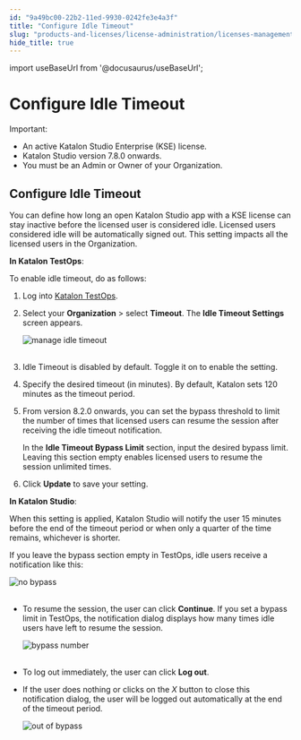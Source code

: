 ```yaml
---
id: "9a49bc00-22b2-11ed-9930-0242fe3e4a3f"
title: "Configure Idle Timeout"
slug: "products-and-licenses/license-administration/licenses-management/configure-idle-timeout"
hide_title: true
---
```

import useBaseUrl from '@docusaurus/useBaseUrl';


# <a id="id" class="anchor_top_offset"/><a id="ariaid-title1" class="anchor_top_offset"/>Configure Idle Timeout

<div xmlns="http://www.w3.org/1999/xhtml" className="note important note_important"><span className="note__title">Important:</span> 
  <ul className="ul"><li className="li">An active Katalon Studio Enterprise (KSE) license.</li><li className="li">Katalon Studio version 7.8.0 onwards.</li><li className="li">You must be an Admin or Owner of your Organization.</li></ul>
</div>

## <a id="id_1" class="anchor_top_offset"/>Configure Idle Timeout

<p xmlns="http://www.w3.org/1999/xhtml" className="p">You can define how long an open Katalon Studio app with a KSE   license can stay inactive before the licensed user is considered   idle. Licensed users considered idle will be automatically signed   out. This setting impacts all the licensed users in the   Organization.</p> 
<p xmlns="http://www.w3.org/1999/xhtml" className="p"><strong className="ph b">In Katalon TestOps</strong>:</p> 
<p xmlns="http://www.w3.org/1999/xhtml" className="p">To enable idle timeout, do as follows:</p> 
<ol xmlns="http://www.w3.org/1999/xhtml" className="ol"><li className="li">Log into <a className="xref j-external-link" href="https://testops.katalon.io/" target="_blank">Katalon       TestOps</a>.</li><li className="li">     <p className="p">Select your <strong className="ph b">Organization</strong> &gt; select       <strong className="ph b">Timeout</strong>. The <strong className="ph b">Idle Timeout         Settings</strong> screen appears.</p>     <p className="p">       <img className="image" src={useBaseUrl("https://github.com/katalon-studio/docs-images/raw/master/katalon-studio/docs/idle-timeout/idle-timeout.png")} alt="manage idle timeout" /><br /><br />     </p>   </li><li className="li">     <p className="p">Idle Timeout is disabled by default. Toggle it on to enable the       setting.</p>   </li><li className="li">     <p className="p">Specify the desired timeout (in minutes). By default, Katalon       sets 120 minutes as the timeout period.</p>   </li><li className="li">     <p className="p">From version 8.2.0 onwards, you can set the bypass threshold to       limit the number of times that licensed users can resume the       session after receiving the idle timeout notification.</p>     <p className="p">In the <strong className="ph b">Idle Timeout Bypass Limit</strong> section, input       the desired bypass limit. Leaving this section empty enables       licensed users to resume the session unlimited times.</p>   </li><li className="li">     <p className="p">Click <strong className="ph b">Update</strong> to save your setting.</p>   </li></ol> 
<p xmlns="http://www.w3.org/1999/xhtml" className="p"><strong className="ph b">In Katalon Studio</strong>:</p> 
<p xmlns="http://www.w3.org/1999/xhtml" className="p">When this setting is applied, Katalon Studio will notify the   user 15 minutes before the end of the timeout period or when only a   quarter of the time remains, whichever is shorter.</p> 
<p xmlns="http://www.w3.org/1999/xhtml" className="p">If you leave the bypass section empty in TestOps, idle users   receive a notification like this:</p> 
<p xmlns="http://www.w3.org/1999/xhtml" className="p">   <img className="image" src={useBaseUrl("https://github.com/katalon-studio/docs-images/raw/master/katalon-studio/docs/idle-timeout/KS-Idle-timeout-dialog-no-bypassed-time.png")} alt="no bypass" /><br /><br /> </p> 
<ul xmlns="http://www.w3.org/1999/xhtml" className="ul"><li className="li">     <p className="p">To resume the session, the user can click       <strong className="ph b">Continue</strong>. If you set a bypass limit in TestOps,       the notification dialog displays how many times idle users have       left to resume the session.</p>     <p className="p">       <img className="image" src={useBaseUrl("https://github.com/katalon-studio/docs-images/raw/master/katalon-studio/docs/idle-timeout/KS-Idle-timeout-dialog-with-bypassed-time.png")} alt="bypass number" /><br /><br />     </p>   </li><li className="li">     <p className="p">To log out immediately, the user can click <strong className="ph b">Log         out</strong>.</p>   </li><li className="li">     <p className="p">If the user does nothing or clicks on the <em className="ph i">X</em> button to       close this notification dialog, the user will be logged out       automatically at the end of the timeout period.</p>     <p className="p">       <img className="image" src={useBaseUrl("https://github.com/katalon-studio/docs-images/raw/master/katalon-studio/docs/idle-timeout/KS-Used-up-idle-timeout-dialog.png")} alt="out of bypass" /><br /><br />     </p>   </li></ul> 
